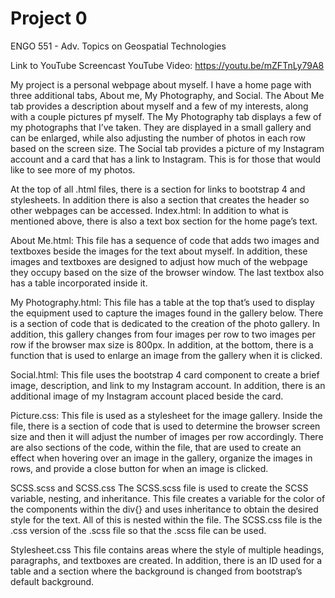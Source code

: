 # Project 0

ENGO 551 - Adv. Topics on Geospatial Technologies

Link to YouTube Screencast YouTube Video: https://youtu.be/mZFTnLy79A8

My project is a personal webpage about myself. I have a home page with three additional tabs, About me, My Photography, and Social. 
The About Me tab provides a description about myself and a few of my interests, along with a couple pictures pf myself. 
The My Photography tab displays a few of my photographs that I’ve taken. They are displayed in a small gallery and can be enlarged, 
while also adjusting the number of photos in each row based on the screen size. The Social tab provides a picture of my Instagram account 
and a card that has a link to Instagram. This is for those that would like to see more of my photos.


At the top of all .html files, there is a section for links to bootstrap 4 and stylesheets. 
In addition there is also a section that creates the header so other webpages can be accessed. 
Index.html:
In addition to what is mentioned above, there is also a text box section for the home page’s text.


About Me.html:
This file has a sequence of code that adds two images and textboxes beside the images for the text 
about myself. In addition, these images and textboxes are designed to adjust how much of the webpage 
they occupy based on the size of the browser window. The last textbox also has a table incorporated inside it. 


My Photography.html:
This file has a table at the top that’s used to display the equipment used to capture the images found 
in the gallery below. There is a section of code that is dedicated to the creation of the photo gallery. 
In addition, this gallery changes from four images per row to two images per row if the browser max size is 800px. 
In addition, at the bottom, there is a function that is used to enlarge an image from the gallery when it is clicked.


Social.html:
This file uses the bootstrap 4 card component to create a brief image, description, and link to my Instagram account. 
In addition, there is an additional image of my Instagram account placed beside the card. 


Picture.css:
This file is used as a stylesheet for the image gallery. Inside the file, there is a section of code that is 
used to determine the browser screen size and then it will adjust the number of images per row accordingly. 
There are also sections of the code, within the file, that are used to create an effect when hovering over an 
image in the gallery, organize the images in rows, and provide a close button for when an image is clicked. 


SCSS.scss and SCSS.css
The SCSS.scss file is used to create the SCSS variable, nesting, and inheritance. This file creates a variable 
for the color of the components within the div{} and uses inheritance to obtain the desired style for the text. 
All of this is nested within the file. The SCSS.css file is the .css version of the .scss file so that the .scss file can be used.


Stylesheet.css
This file contains areas where the style of multiple headings, paragraphs, and textboxes are created. 
In addition, there is an ID used for a table and a section where the background is changed from bootstrap’s default background. 
